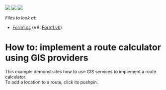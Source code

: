 <!-- default badges list -->
![](https://img.shields.io/endpoint?url=https://codecentral.devexpress.com/api/v1/VersionRange/128576543/14.2.3%2B)
[![](https://img.shields.io/badge/Open_in_DevExpress_Support_Center-FF7200?style=flat-square&logo=DevExpress&logoColor=white)](https://supportcenter.devexpress.com/ticket/details/T187741)
[![](https://img.shields.io/badge/📖_How_to_use_DevExpress_Examples-e9f6fc?style=flat-square)](https://docs.devexpress.com/GeneralInformation/403183)
<!-- default badges end -->
<!-- default file list -->
*Files to look at*:

* [Form1.cs](./CS/WinForms_MapControl_GIS/Form1.cs) (VB: [Form1.vb](./VB/WinForms_MapControl_GIS/Form1.vb))
<!-- default file list end -->
# How to: implement a route calculator using GIS providers


This example demonstrates how to use GIS services to implement a route calculator.<br />To add a location to a route, click its pushpin.<br /><br />

<br/>


